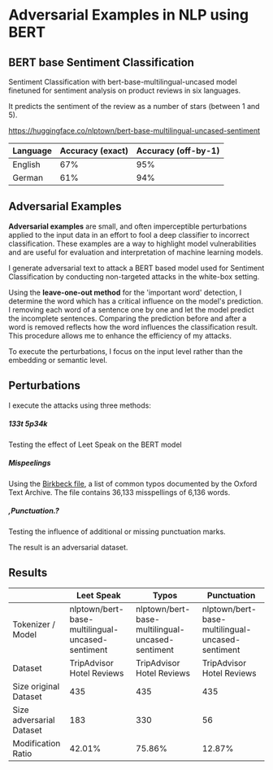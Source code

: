 # Adversarial Examples in NLP using BERT

## BERT base Sentiment Classification

Sentiment Classification with bert-base-multilingual-uncased model finetuned for sentiment analysis on product reviews in six languages.

It predicts the sentiment of the review as a number of stars (between 1 and 5).

https://huggingface.co/nlptown/bert-base-multilingual-uncased-sentiment

| Language | Accuracy (exact) | Accuracy (off-by-1) |
| -------- | ---------------------- | ------------------- |
| English  | 67%                 | 95%
| German   | 61%                 | 94%


## Adversarial Examples 

**Adversarial examples** are small, and often imperceptible perturbations applied to the input data in an effort to fool a deep classifier to incorrect classification.
These examples are a way to highlight model vulnerabilities and are useful for evaluation and interpretation of machine learning models. 

I generate adversarial text to attack a BERT based model used for Sentiment Classification by conducting non-targeted attacks in the white-box setting.

Using the **leave-one-out method** for the 'important word' detection, I determine the word which has a critical influence on the model's prediction.
I removing each word of a sentence one by one and let the model predict the incomplete sentences. 
Comparing the prediction before and after a word is removed reflects how the word influences the classification result. This procedure allows me to enhance the efficiency of my attacks.

To execute the perturbations, I focus on the input level rather than the embedding or semantic level. 

## Perturbations

I execute the attacks using three methods:

##### **133t 5p34k**
Testing the effect of Leet Speak on the BERT model
##### **Mispeelings**
Using the [Birkbeck file](https://www.dcs.bbk.ac.uk/~ROGER/corpora.html "List of common typos"), a list of common typos documented by the Oxford Text Archive. The file contains 36,133 misspellings of 6,136 words.
##### **,Punctuation.?**
Testing the influence of additional or missing punctuation marks.


The result is an adversarial dataset. 

## Results

|  | Leet Speak | Typos | Punctuation |
| -------- | ---------------------- | ------------------- | ------------------- |
|Tokenizer / Model | nlptown/bert-base-multilingual-uncased-sentiment | nlptown/bert-base-multilingual-uncased-sentiment | nlptown/bert-base-multilingual-uncased-sentiment
|Dataset | TripAdvisor Hotel Reviews | TripAdvisor Hotel Reviews | TripAdvisor Hotel Reviews
|Size original Dataset | 435 | 435 | 435
|Size adversarial Dataset | 183 | 330 | 56
|Modification Ratio | 42.01% | 75.86% | 12.87%
